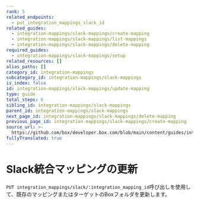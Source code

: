 ```yaml
---
rank: 5
related_endpoints:
  - put_integration_mappings_slack_id
related_guides:
  - integration-mappings/slack-mappings/create-mapping
  - integration-mappings/slack-mappings/list-mappings
  - integration-mappings/slack-mappings/delete-mapping
required_guides:
  - integration-mappings/slack-mappings/setup
related_resources: []
alias_paths: []
category_id: integration-mappings
subcategory_id: integration-mappings/slack-mappings
is_index: false
id: integration-mappings/slack-mappings/update-mapping
type: guide
total_steps: 6
sibling_id: integration-mappings/slack-mappings
parent_id: integration-mappings/slack-mappings
next_page_id: integration-mappings/slack-mappings/delete-mapping
previous_page_id: integration-mappings/slack-mappings/create-mapping
source_url: >-
  https://github.com/box/developer.box.com/blob/main/content/guides/integration-mappings/slack-mappings/update-mapping.md
fullyTranslated: true
---
```

# Slack統合マッピングの更新

`PUT integration_mappings/slack/:integration_mapping_id`呼び出しを使用して、既存のマッピングまたはターゲットのBoxフォルダを更新します。

<Samples id="put_integration_mappings_slack_id">

</Samples>
